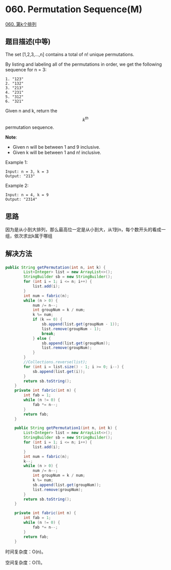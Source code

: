 # 060. Permutation Sequence(M)
[060. 第k个排列](https://leetcode-cn.com/problems/permutation-sequence/)


## 题目描述(中等)

The set [1,2,3,...,n] contains a total of n! unique permutations.

By listing and labeling all of the permutations in order, we get the following sequence for n = 3:
```
1. "123"
2. "132"
3. "213"
4. "231"
5. "312"
6. "321"
```
Given n and k, return the $$ k^{th} $$ permutation sequence.

**Note**:
- Given n will be between 1 and 9 inclusive.
- Given k will be between 1 and n! inclusive.

Example 1:
```
Input: n = 3, k = 3
Output: "213"
```
Example 2:
```
Input: n = 4, k = 9
Output: "2314"
```

## 思路

因为是从小到大排列，那么最高位一定是从小到大，从1到n，每个数开头的看成一组，依次求出k属于哪组


## 解决方法


### 
```java
public String getPermutation(int n, int k) {
        List<Integer> list = new ArrayList<>();
        StringBuilder sb = new StringBuilder();
        for (int i = 1; i <= n; i++) {
            list.add(i);
        }
        int num = fabric(n);
        while (n > 0) {
            num /= n--;
            int groupNum = k / num;
            k %= num;
            if (k == 0) {
                sb.append(list.get(groupNum - 1));
                list.remove(groupNum - 1);
                break;
            } else {
                sb.append(list.get(groupNum));
                list.remove(groupNum);
            }
        }
        //Collections.reverse(list);
        for (int i = list.size() - 1; i >= 0; i--) {
            sb.append(list.get(i));
        }
        return sb.toString();
    }
    private int fabric(int n) {
        int fab = 1;
        while (n != 0) {
            fab *= n--;
        }
        return fab;
    }

```

```java
    public String getPermutation1(int n, int k) {
        List<Integer> list = new ArrayList<>();
        StringBuilder sb = new StringBuilder();
        for (int i = 1; i <= n; i++) {
            list.add(i);
        }
        int num = fabric(n);
        k--;
        while (n > 0) {
            num /= n--;
            int groupNum = k / num;
            k %= num;
            sb.append(list.get(groupNum));
            list.remove(groupNum);
        }
        return sb.toString();
    }

    private int fabric(int n) {
        int fab = 1;
        while (n != 0) {
            fab *= n--;
        }
        return fab;
    }
```

时间复杂度：O(n)。

空间复杂度：O(1)。
